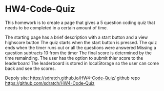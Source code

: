 # HW4-Code-Quiz
This homework is to create a page that gives a 5 question coding quiz that needs to be completed in a certain amount of time.

The starting page has a brief description with a start button and a view highscore button
The quiz starts when the start button is pressed.
The quiz ends when the timer runs out or all the questions were answered
Missing a question subtracts 10 from the timer
The final score is determined by the time remainding.
The user has the option to submit thier score to the leaderboard
The leaderboard is stored in localStorage so the user can come back and see the scores.

Depoly site: https://sdratch.github.io/HW4-Code-Quiz/
github repo https://github.com/sdratch/HW4-Code-Quiz